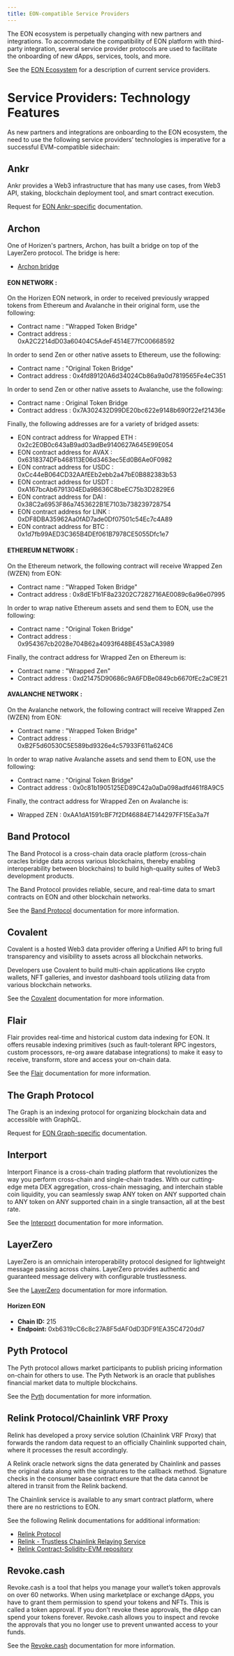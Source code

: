 ```yaml
---
title: EON-compatible Service Providers
---
```


The EON ecosystem is perpetually changing with new partners and integrations. To accommodate the compatibility of EON platform with third-party integration, several service provider protocols are used to facilitate the onboarding of new dApps, services, tools, and more.

See the [EON Ecosystem](https://eon.horizen.io/ecosystem) for a description of current service providers.    


# Service Providers: Technology Features

As new partners and integrations are onboarding to the EON ecosystem, the need to use the following service providers’ technologies is imperative for a successful EVM-compatible sidechain:


## Ankr  

Ankr provides a Web3 infrastructure that has many use cases, from Web3 API, staking, blockchain deployment tool, and smart contract execution.

Request for [EON Ankr-specific](mailto:info@horizen.io) documentation.


## Archon

One of Horizen's partners, Archon, has built a bridge on top of the LayerZero protocol.  The bridge is here:

* [Archon bridge](https://bridge.archon.finance/)

#### EON NETWORK :
On the Horizen EON network, in order to received previously wrapped tokens from Ethereum and Avalanche in their original form, use the following:
* Contract name : "Wrapped Token Bridge"
* Contract address : 0xA2C2214dD03a60404C5AdeF4514E77fC00668592

In order to send Zen or other native assets to Ethereum, use the following:
* Contract name : "Original Token Bridge"
* Contract address : 0x4fd89120A6d34024Cb86a9a0d7819565Fe4eC351

In order to send Zen or other native assets to Avalanche, use the following:
* Contract name : Original Token Bridge
* Contract address : 0x7A302432D99DE20bc622e9148b690f22ef21436e

Finally, the following addresses are for a variety of bridged assets:
* EON contract address for Wrapped ETH : 0x2c2E0B0c643aB9ad03adBe9140627A645E99E054
* EON contract address for AVAX : 0x6318374DFb468113E06d3463ec5Ed0B6Ae0F0982
* EON contract address for USDC : 0xCc44eB064CD32AAfEEb2ebb2a47bE0B882383b53
* EON contract address for USDT : 0xA167bcAb6791304EDa9B636C8beEC75b3D2829E6
* EON contract address for DAI : 0x38C2a6953F86a7453622B1E7103b738239728754
* EON contract address for LINK : 0xDF8DBA35962Aa0fAD7ade0Df07501c54Ec7c4A89
* EON contract address for BTC : 0x1d7fb99AED3C365B4DEf061B7978CE5055Dfc1e7

#### ETHEREUM NETWORK :
On the Ethereum network, the following contract will receive Wrapped Zen (WZEN) from EON:
* Contract name : "Wrapped Token Bridge"
* Contract address : 0x8dE1Fb1F8a23202C7282716AE0089c6a96e07995

In order to wrap native Ethereum assets and send them to EON, use the following:
* Contract name : "Original Token Bridge"
* Contract address : 0x954367cb2028e704B62a4093f648BE453aCA3989

Finally, the contract address for Wrapped Zen on Ethereum is:
* Contract name : "Wrapped Zen"
* Contract address : 0xd21475D90686c9A6FDBe0849cb6670fEc2aC9E21


#### AVALANCHE NETWORK :
On the Avalanche network, the following contract will receive Wrapped Zen (WZEN) from EON:
* Contract name : "Wrapped Token Bridge"
* Contract address : 0xB2F5d60530C5E589bd9326e4c57933F611a624C6

In order to wrap native Avalanche assets and send them to EON, use the following:
* Contract name : "Original Token Bridge"
* Contract address : 0x0c81b1905125ED89C42a0aDa098adfd461f8A9C5

Finally, the contract address for Wrapped Zen on Avalanche is:
* Wrapped ZEN : 0xAA1dA1591cBF7f2Df46884E7144297FF15Ea3a7f


## Band Protocol

The Band Protocol is a cross-chain data oracle platform (cross-chain oracles bridge data across various blockchains, thereby enabling interoperability between blockchains) to build high-quality suites of Web3 development products.

The Band Protocol provides reliable, secure, and real-time data to smart contracts on EON and other blockchain networks.

See the [Band Protocol](https://docs.bandchain.org/develop/supported-blockchains/) documentation for more information.


## Covalent

Covalent is a hosted Web3 data provider offering a Unified API to bring full transparency and visibility to assets across all blockchain networks.

Developers use Covalent to build multi-chain applications like crypto wallets, NFT galleries, and investor dashboard tools utilizing data from various blockchain networks.

See the [Covalent](https://www.covalenthq.com/docs/networks/horizen/) documentation for more information.


## Flair

Flair provides real-time and historical custom data indexing for EON. It offers reusable indexing primitives (such as fault-tolerant RPC ingestors, custom processors, re-org aware database integrations) to make it easy to receive, transform, store and access your on-chain data.

See the [Flair](https://docs.flair.dev/) documentation for more information.


## The Graph Protocol

The Graph is an indexing protocol for organizing blockchain data and accessible with GraphQL.

Request for [EON Graph-specific](mailto:info@horizen.io) documentation.


## Interport

Interport Finance is a cross-chain trading platform that revolutionizes the way you perform cross-chain and single-chain trades. With our cutting-edge meta DEX aggregation, cross-chain messaging, and interchain stable coin liquidity, you can seamlessly swap ANY token on ANY supported chain to ANY token on ANY supported chain in a single transaction, all at the best rate.

See the [Interport](https://docs.interport.fi/) documentation for more information.

## LayerZero

LayerZero is an omnichain interoperability protocol designed for lightweight message passing across chains. LayerZero provides authentic and guaranteed message delivery with configurable trustlessness.

See the [LayerZero](https://layerzero.gitbook.io/docs/) documentation for more information.

#### Horizen EON

* **Chain ID:** 215
* **Endpoint:** 0xb6319cC6c8c27A8F5dAF0dD3DF91EA35C4720dd7

## Pyth Protocol

The Pyth protocol allows market participants to publish pricing information on-chain for others to use. The Pyth Network is an oracle that publishes financial market data to multiple blockchains.

See the [Pyth](https://docs.pyth.network/documentation/pythnet-price-feeds/evm) documentation for more information.


## Relink Protocol/Chainlink VRF Proxy

Relink has developed a proxy service solution (Chainlink VRF Proxy) that forwards the random data request to an officially Chainlink supported chain, where it processes the result accordingly.



A Relink oracle network signs the data generated by Chainlink and passes the original data along with the signatures to the callback method. Signature checks in the consumer base contract ensure that the data cannot be altered in transit from the Relink backend.

The Chainlink service is available to any smart contract platform, where there are no restrictions to EON.  

See the following Relink documentations for additional information:


* [Relink Protocol](https://docs.relink.services/)
* [Relink - Trustless Chainlink Relaying Service](https://github.com/RelinkServices/relink-contracts-solidity-evm/blob/main/README.md#relink---trustless-chainlink-relaying-service)
* [Relink Contract-Solidity-EVM repository](https://github.com/RelinkServices/relink-contracts-solidity-evm)

## Revoke.cash

Revoke.cash is a tool that helps you manage your wallet’s token approvals on over 60 networks. When using marketplace or exchange dApps, you have to grant them permission to spend your tokens and NFTs. This is called a token approval. If you don’t revoke these approvals, the dApp can spend your tokens forever. Revoke.cash allows you to inspect and revoke the approvals that you no longer use to prevent unwanted access to your funds.

See the [Revoke.cash](https://revoke.cash/) documentation for more information.

